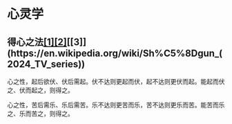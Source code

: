 # 心灵学

## 得心之法[[1]](https://en.wikipedia.org/wiki/Seraphim_Falls)[[2]](https://en.wikipedia.org/wiki/Sherlock_(TV_series))[[3]](https://en.wikipedia.org/wiki/Sh%C5%8Dgun_(2024_TV_series))

心之性，起后欲伏、伏后需起。伏不达则更起而伏，起不达则更伏而起。能起而伏之、伏而起之，则得之。

心之性，苦后需乐、乐后需苦。乐不达则更苦而乐，苦不达则更乐而苦。能苦而乐之、乐而苦之，则得之。
